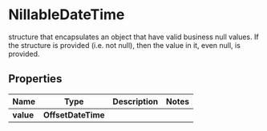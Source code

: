 

# NillableDateTime

structure that encapsulates an object that have valid business null values. If the structure is provided (i.e. not null), then the value in it, even null, is provided.

## Properties

Name | Type | Description | Notes
------------ | ------------- | ------------- | -------------
**value** | **OffsetDateTime** |  | 



